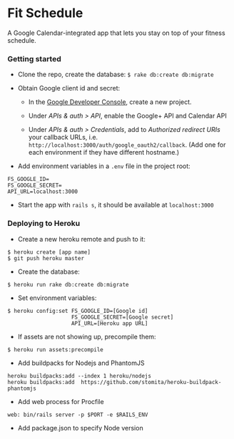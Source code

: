 # Fit Schedule
A Google Calendar-integrated app that lets you stay on top of your fitness schedule.


### Getting started

- Clone the repo, create the database:
```$ rake db:create db:migrate```

- Obtain Google client id and secret:
  + In the [Google Developer Console](https://console.developers.google.com), create a new project.
  
  + Under *APIs & auth > API*, enable the Google+ API and Calendar API

  + Under *APIs & auth > Credentials*, add to *Authorized redirect URIs* your callback URLs, i.e. `http://localhost:3000/auth/google_oauth2/callback`. (Add one for each environment if they have different hostname.)

- Add environment variables in a `.env` file in the project root:
```
FS_GOOGLE_ID=
FS_GOOGLE_SECRET=
API_URL=localhost:3000
```

- Start the app with `rails s`, it should be available at `localhost:3000`

### Deploying to Heroku
- Create a new heroku remote and push to it:
```
$ heroku create [app name]
$ git push heroku master
```

- Create the database:
```
$ heroku run rake db:create db:migrate
```

- Set environment variables:
```
$ heroku config:set FS_GOOGLE_ID=[Google id]
                    FS_GOOGLE_SECRET=[Google secret]
                    API_URL=[Heroku app URL]
```

- If assets are not showing up, precompile them:
```
$ heroku run assets:precompile
```

- Add buildpacks for Nodejs and PhantomJS
```
heroku buildpacks:add --index 1 heroku/nodejs
heroku buildpacks:add  https://github.com/stomita/heroku-buildpack-phantomjs
```

- Add web process for Procfile
```
web: bin/rails server -p $PORT -e $RAILS_ENV
```

- Add package.json to specify Node version
